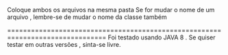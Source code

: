 Coloque ambos os arquivos na mesma pasta
Se for mudar o nome de um arquivo , lembre-se de mudar o nome da classe também

===============================================================================
Foi testado usando JAVA 8 . Se quiser testar em outras versões , sinta-se livre.
